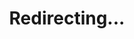 ---
title: Redirecting...
layout: redirect
sitemap: false
permalink: /participants/Ukraine
redirect_to: /participants/UKR/
---